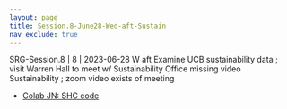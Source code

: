 ```yaml
---
layout: page
title: Session.8-June28-Wed-aft-Sustain
nav_exclude: true
---
```


SRG-Session.8
| 8              | 2023-06-28  W  aft     Examine UCB sustainability data ; visit Warren Hall to meet w/ Sustainability Office                                                                                                                                                           missing video     Sustainability ; zoom video  exists of meeting          
- [Colab JN: SHC code](https://colab.research.google.com/drive/1M4CbN8PCQiK5TjLVXAAC0xl8EAclJt7z?usp=sharing)  
